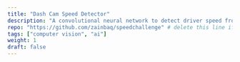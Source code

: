 ```yaml
---
title: "Dash Cam Speed Detector"
description: "A convolutional neural network to detect driver speed from dash cam footage."
repo: "https://github.com/zainbaq/speedchallenge" # delete this line if you want blog-like posts for projects
tags: ["computer vision", "ai"]
weight: 1
draft: false
---
```

